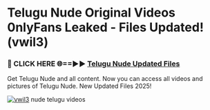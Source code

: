 # Telugu Nude Original Videos 0nlyFans Leaked - Files Updated! (vwil3)

<h3>🔴 CLICK HERE 🌐==►► <a href="https://tinyurl.com/5h6xmrr3" rel="nofollow">Telugu Nude Updated Files</a></h3>

Get Telugu Nude and all content. Now you can access all videos and pictures of Telugu Nude. New Updated Files 2025!

[![vwil3](https://i.imgur.com/KVD873Z.gif)](https://tinyurl.com/5h6xmrr3)
nude telugu videos